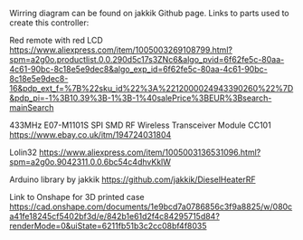 Wirring diagram can be found on jakkik Github page. Links to parts used to create this controller:

Red remote with red LCD
https://www.aliexpress.com/item/1005003269108799.html?spm=a2g0o.productlist.0.0.290d5c17s3ZNc6&algo_pvid=6f62fe5c-80aa-4c61-90bc-8c18e5e9dec8&algo_exp_id=6f62fe5c-80aa-4c61-90bc-8c18e5e9dec8-16&pdp_ext_f=%7B%22sku_id%22%3A%2212000024943390260%22%7D&pdp_pi=-1%3B10.39%3B-1%3B-1%40salePrice%3BEUR%3Bsearch-mainSearch

433MHz E07-M1101S SPI SMD RF Wireless Transceiver Module CC101
https://www.ebay.co.uk/itm/194724031804

Lolin32
https://www.aliexpress.com/item/1005003136531096.html?spm=a2g0o.9042311.0.0.6bc54c4dhvKklW

Arduino library by jakkik
https://github.com/jakkik/DieselHeaterRF

Link to Onshape for 3D printed case
https://cad.onshape.com/documents/1e9bcd7a0786856c3f9a8825/w/080ca41fe18245cf5402bf3d/e/842b1e61d2f4c84295715d84?renderMode=0&uiState=6211fb51b3c2cc08bf4f8035
